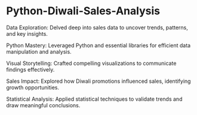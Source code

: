 # Python-Diwali-Sales-Analysis

Data Exploration: Delved deep into sales data to uncover trends, patterns, and key insights.

Python Mastery: Leveraged Python and essential libraries for efficient data manipulation and analysis.

Visual Storytelling: Crafted compelling visualizations to communicate findings effectively.

Sales Impact: Explored how Diwali promotions influenced sales, identifying growth opportunities.

Statistical Analysis: Applied statistical techniques to validate trends and draw meaningful conclusions.

